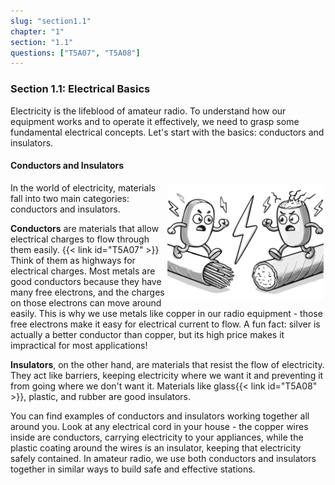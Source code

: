 ```yaml
---
slug: "section1.1"
chapter: "1"
section: "1.1"
questions: ["T5A07", "T5A08"]
---
```


### Section 1.1: Electrical Basics

Electricity is the lifeblood of amateur radio. To understand how our equipment works and to operate it effectively, we need to grasp some fundamental electrical concepts. Let's start with the basics: conductors and insulators.

#### Conductors and Insulators

<img src="../../../images/illus/conductors-insulators.svg" alt="cartoon showing a conductor on the left and an insulator on the right, angry with each other" style="width: 250px; float: right; margin: 3px;" />

In the world of electricity, materials fall into two main categories: conductors and insulators.

**Conductors** are materials that allow electrical charges to flow through them easily. {{< link id="T5A07" >}} Think of them as highways for electrical charges. Most metals are good conductors because they have many free electrons, and the charges on those electrons can move around easily. This is why we use metals like copper in our radio equipment - those free electrons make it easy for electrical current to flow. A fun fact: silver is actually a better conductor than copper, but its high price makes it impractical for most applications!

**Insulators**, on the other hand, are materials that resist the flow of electricity. They act like barriers, keeping electricity where we want it and preventing it from going where we don't want it. Materials like glass{{< link id="T5A08" >}}, plastic, and rubber are good insulators.

You can find examples of conductors and insulators working together all around you. Look at any electrical cord in your house - the copper wires inside are conductors, carrying electricity to your appliances, while the plastic coating around the wires is an insulator, keeping that electricity safely contained. In amateur radio, we use both conductors and insulators together in similar ways to build safe and effective stations.
